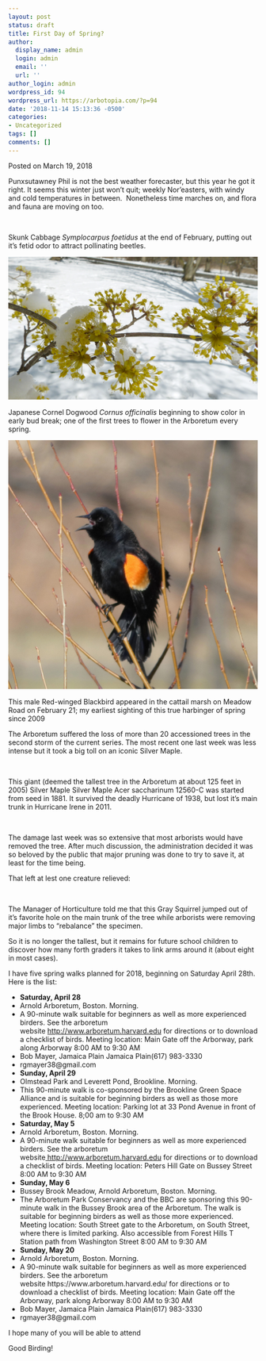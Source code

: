 ```yaml
---
layout: post
status: draft
title: First Day of Spring?
author:
  display_name: admin
  login: admin
  email: ''
  url: ''
author_login: admin
wordpress_id: 94
wordpress_url: https://arbotopia.com/?p=94
date: '2018-11-14 15:13:36 -0500'
categories:
- Uncategorized
tags: []
comments: []
---
```




<p>Posted on March 19, 2018</a></p>





<p>Punxsutawney Phil is&nbsp;not the best&nbsp;weather forecaster, but this year he got it right. It seems this winter just won&rsquo;t quit; weekly Nor&rsquo;easters, with windy and cold temperatures in between.&nbsp; Nonetheless time marches on, and flora and fauna are moving on too.</p>


<p><!-- wp:image {"id":227} --></p>
 <img src="images/2018/11/P1010610.jpg" alt="" class="wp-image-227"/> 





<p>Skunk Cabbage&nbsp;<em>Symplocarpus foetidus</em>&nbsp;at the end of February, putting out it&rsquo;s fetid odor to attract pollinating beetles.</p>


<p><!-- wp:image {"id":228} --></p>
 <img src="images/2018/11/P1120215.jpg" alt="" class="wp-image-228"/> 





<p>Japanese Cornel Dogwood&nbsp;<em>Cornus officinalis</em>&nbsp;beginning to show color in early bud break; one of the first trees to flower in the Arboretum every spring.</p>


<p><!-- wp:image {"id":229} --></p>
 <img src="images/2018/11/P1010595.jpg" alt="" class="wp-image-229"/> 





<p>This male Red-winged Blackbird appeared in the cattail marsh on Meadow Road on February 21; my earliest sighting of this true harbinger of spring since 2009</p>





<p>The Arboretum suffered the loss of more than 20 accessioned trees in the second storm of the current series. The most recent one last week was less intense but it took a big toll on an iconic Silver Maple.</p>


<p><!-- wp:image {"id":231} --></p>
 <img src="images/2018/11/P1010668.jpg" alt="" class="wp-image-231"/> 





<p>This giant (deemed the tallest tree in the Arboretum at about 125 feet in 2005) Silver Maple Silver Maple Acer saccharinum 12560-C was started from seed in 1881. It survived the deadly Hurricane of 1938, but lost it&rsquo;s main trunk in Hurricane Irene in 2011.</p>


<p><!-- wp:image {"id":232} --></p>
 <img src="images/2018/11/P1010657.jpg" alt="" class="wp-image-232"/> 





<p>The damage last week was so extensive that most arborists would have removed the tree. After much discussion, the administration decided it was so beloved by the public that major pruning&nbsp;was done to try to save it, at least for the time being.</p>





<p>That left at lest one creature relieved:</p>


<p><!-- wp:image {"id":230} --></p>
 <img src="images/2018/11/P1010663.jpg" alt="" class="wp-image-230"/> 





<p>The Manager of Horticulture told me that this Gray Squirrel jumped out of it&rsquo;s favorite hole on the main trunk of the tree while arborists were removing major limbs to &ldquo;rebalance&rdquo; the specimen.</p>





<p>So it is no longer the tallest, but it remains for future school children to discover how many forth graders it takes to&nbsp;link arms around it (about eight in most cases).</p>





<p>I have&nbsp;five spring walks planned for 2018, beginning on Saturday April 28th. Here is the list:</p>


<p><!-- wp:list --></p>
<ul>
<li><strong>Saturday, April 28</strong></li>
<li>Arnold Arboretum, Boston. Morning.</li>
<li>A 90-minute walk suitable for beginners as well as more experienced birders. See the arboretum website&nbsp;<a href="http://www.arboretum.harvard.edu">http://www.arboretum.harvard.edu</a>&nbsp;for directions or to download a checklist of birds. Meeting location: Main Gate off the Arborway, park along Arborway 8:00 AM to 9:30 AM</li>
<li>Bob Mayer, Jamaica Plain Jamaica Plain(617) 983-3330</li>
<li>rgmayer38@gmail.com</li>
<li><strong>Sunday, April 29</strong></li>
<li>Olmstead Park and Leverett Pond, Brookline. Morning.</li>
<li>This 90-minute walk is co-sponsored by the Brookline Green Space Alliance and is suitable for beginning birders as well as those more experienced. Meeting location: Parking lot at 33 Pond Avenue in front of the Brook House. 8;00 am to 9:30 AM</li>
<li><strong>Saturday, May 5</strong></li>
<li>Arnold Arboretum, Boston. Morning.</li>
<li>A 90-minute walk suitable for beginners as well as more experienced birders. See the arboretum website<a href="https://web.archive.org/web/20180401052920/https://www.arboretum.harvard.edu/">&nbsp;</a><a href="http://www.arboretum.harvard.edu">http://www.arboretum.harvard.edu</a>&nbsp;for directions or to download a checklist of birds. Meeting location: Peters Hill Gate on Bussey Street 8:00 AM to 9:30 AM</li>
<li><strong>Sunday, May 6</strong></li>
<li>Bussey Brook Meadow, Arnold Arboretum, Boston. Morning.</li>
<li>The Arboretum Park Conservancy and the BBC are sponsoring this 90-minute walk in the Bussey Brook area of the Arboretum. The walk is suitable for beginning birders as well as those more experienced. Meeting location: South Street gate to the Arboretum, on South Street, where there is limited parking. Also accessible from Forest Hills T Station path from Washington Street 8:00 AM to 9:30 AM</li>
<li><strong>Sunday, May 20</strong></li>
<li>Arnold Arboretum, Boston. Morning.</li>
<li>A 90-minute walk suitable for beginners as well as more experienced birders. See the arboretum website&nbsp;https://www.arboretum.harvard.edu/&nbsp;for directions or to download a checklist of birds. Meeting location: Main Gate off the Arborway, park along Arborway 8:00 AM to 9:30 AM</li>
<li>Bob Mayer, Jamaica Plain Jamaica Plain(617) 983-3330</li>
<li>rgmayer38@gmail.com</li>
</ul>
<p><!-- /wp:list --></p>



<p>I hope many of you will be able to attend</p>





<p>Good Birding!</p>


